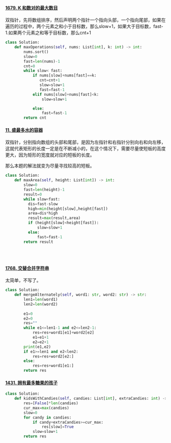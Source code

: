 #### [1679. K 和数对的最大数目](https://leetcode.cn/problems/max-number-of-k-sum-pairs/)

双指针，先将数组排序，然后声明两个指针一个指向头部，一个指向尾部，如果在遍历的过程中，两个元素之和小于目标数，那么slow+1，如果大于目标数，fast-1.如果两个元素之和等于目标数，那么cnt+1

```python
class Solution:
    def maxOperations(self, nums: List[int], k: int) -> int:
        nums.sort()
        slow=0
        fast=len(nums)-1
        cnt=0
        while slow< fast:
            if nums[slow]+nums[fast]==k:
               cnt=cnt+1
               slow=slow+1
               fast=fast-1
            elif nums[slow]+nums[fast]<k:
                slow=slow+1

            else:
                fast=fast-1
        return cnt 
```

#### [11. 盛最多水的容器](https://leetcode.cn/problems/container-with-most-water/)

双指针，分别指向数组的头部和尾部，是因为左指针和右指针分别向右和向左移，这就代表矩形的长度一定是在不断减小的，在这个情况下，需要尽量使短板的高度更大，因为矩形的宽度就对应的短板的长度。

那么本题的解法就变为尽量寻找较高的短板。

```python
class Solution:
    def maxArea(self, height: List[int]) -> int:
        slow=0
        fast=len(height)-1
        result=0
        while slow<fast:
          dis=fast-slow
          high=min(height[slow],height[fast])
          area=dis*high 
          result=max(result,area)
          if (height[slow]<height[fast]):
              slow=slow+1
          else:
              fast=fast-1
        return result
    
    
    
```



#### [1768. 交替合并字符串](https://leetcode.cn/problems/merge-strings-alternately/)

太简单，不写了。

```python
class Solution:
    def mergeAlternately(self, word1: str, word2: str) -> str:
        len1=len(word1)
        len2=len(word2)
        
        e1=0
        e2=0
        res=""
        while e1<=len1-1 and e2<=len2-1:
            res=res+word1[e1]+word2[e2]
            e1=e1+1
            e2=e2+1
        print(e1,e2)
        if e1>=len1 and e2<len2:
            res=res+word2[e2:]
        else:
            res=res+word1[e1:]
        return res 
```

#### [1431. 拥有最多糖果的孩子](https://leetcode.cn/problems/kids-with-the-greatest-number-of-candies/)

```python
class Solution:
    def kidsWithCandies(self, candies: List[int], extraCandies: int) -> List[bool]:
        res=[False]*len(candies)
        cur_max=max(candies)
        slow=0
        for candy in candies:
            if candy+extraCandies>=cur_max:
                res[slow]=True
            slow=slow+1
        return res 
```

